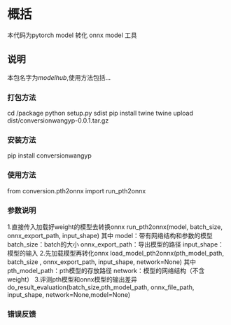 # 概括
本代码为pytorch model 转化 onnx model 工具
## 说明
本包名字为*modelhub*,使用方法包括...

### 打包方法
cd /package
python setup.py sdist
pip install twine
twine upload dist/conversionwangyp-0.0.1.tar.gz

### 安装方法
pip install conversionwangyp

### 使用方法
from conversion.pth2onnx import run_pth2onnx

### 参数说明
1.直接传入加载好weight的模型去转换onnx
run_pth2onnx(model, batch_size, onnx_export_path, input_shape)
其中 model：带有网络结构和参数的模型
    batch_size：batch的大小
    onnx_export_path：导出模型的路径
    input_shape：模型的输入
2.先加载模型再转化onnx
load_model_pth2onnx(pth_model_path, batch_size , onnx_export_path, input_shape, network=None)
其中 pth_model_path：pth模型的存放路径
    network：模型的网络结构（不含weight）
3.评测pth模型和onnx模型的输出差异
do_result_evaluation(batch_size,pth_model_path, onnx_file_path, input_shape, network=None,model=None)

### 错误反馈